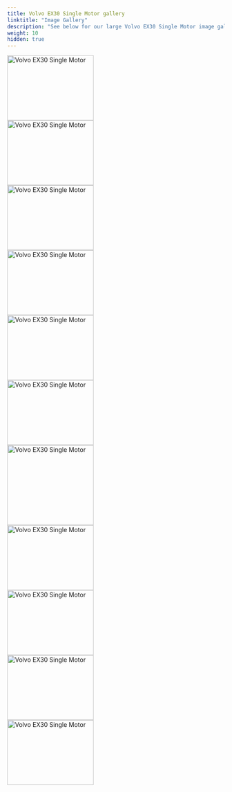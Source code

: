 ```yaml
---
title: Volvo EX30 Single Motor gallery
linktitle: "Image Gallery"
description: "See below for our large Volvo EX30 Single Motor image gallery. Click pictures for high-resolution versions."
weight: 10
hidden: true
---
```

<!-- markdownlint-disable MD033 -->
<object type="image/svg+xml" data="../modelnavigation.svg"></object>
<div class="pswp-gallery pswp-grid-container" id ="my-gallery">
<div class="pswp-grid-item">
<a href="https://media.evkx.net/multimedia/models/volvo/ex30/ex30_single_motor/exterior_1.jpg"
data-pswp-src="https://media.evkx.net/multimedia/models/volvo/ex30/ex30_single_motor/exterior_1.jpg"
data-pswp-width="3000"
data-pswp-height="2250" 
target="_blank">
<img src="https://media.evkx.net/multimedia/models/volvo/ex30/ex30_single_motor/exterior_1_xst.jpg" alt="Volvo EX30 Single Motor" width="200px" height="150px" />
</a>
</div>
<div class="pswp-grid-item">
<a href="https://media.evkx.net/multimedia/models/volvo/ex30/ex30_single_motor/headlights_1.jpg"
data-pswp-src="https://media.evkx.net/multimedia/models/volvo/ex30/ex30_single_motor/headlights_1.jpg"
data-pswp-width="3000"
data-pswp-height="2250" 
target="_blank">
<img src="https://media.evkx.net/multimedia/models/volvo/ex30/ex30_single_motor/headlights_1_xst.jpg" alt="Volvo EX30 Single Motor" width="200px" height="150px" />
</a>
</div>
<div class="pswp-grid-item">
<a href="https://media.evkx.net/multimedia/models/volvo/ex30/ex30_single_motor/interior_1.jpg"
data-pswp-src="https://media.evkx.net/multimedia/models/volvo/ex30/ex30_single_motor/interior_1.jpg"
data-pswp-width="3000"
data-pswp-height="2250" 
target="_blank">
<img src="https://media.evkx.net/multimedia/models/volvo/ex30/ex30_single_motor/interior_1_xst.jpg" alt="Volvo EX30 Single Motor" width="200px" height="150px" />
</a>
</div>
<div class="pswp-grid-item">
<a href="https://media.evkx.net/multimedia/models/volvo/ex30/ex30_single_motor/interior_2.jpg"
data-pswp-src="https://media.evkx.net/multimedia/models/volvo/ex30/ex30_single_motor/interior_2.jpg"
data-pswp-width="3000"
data-pswp-height="2250" 
target="_blank">
<img src="https://media.evkx.net/multimedia/models/volvo/ex30/ex30_single_motor/interior_2_xst.jpg" alt="Volvo EX30 Single Motor" width="200px" height="150px" />
</a>
</div>
<div class="pswp-grid-item">
<a href="https://media.evkx.net/multimedia/models/volvo/ex30/ex30_single_motor/interior_3.jpg"
data-pswp-src="https://media.evkx.net/multimedia/models/volvo/ex30/ex30_single_motor/interior_3.jpg"
data-pswp-width="3000"
data-pswp-height="2250" 
target="_blank">
<img src="https://media.evkx.net/multimedia/models/volvo/ex30/ex30_single_motor/interior_3_xst.jpg" alt="Volvo EX30 Single Motor" width="200px" height="150px" />
</a>
</div>
<div class="pswp-grid-item">
<a href="https://media.evkx.net/multimedia/models/volvo/ex30/ex30_single_motor/main_1.jpg"
data-pswp-src="https://media.evkx.net/multimedia/models/volvo/ex30/ex30_single_motor/main_1.jpg"
data-pswp-width="3000"
data-pswp-height="2250" 
target="_blank">
<img src="https://media.evkx.net/multimedia/models/volvo/ex30/ex30_single_motor/main_1_xst.jpg" alt="Volvo EX30 Single Motor" width="200px" height="150px" />
</a>
</div>
<div class="pswp-grid-item">
<a href="https://media.evkx.net/multimedia/models/volvo/ex30/ex30_single_motor/screens_1.jpg"
data-pswp-src="https://media.evkx.net/multimedia/models/volvo/ex30/ex30_single_motor/screens_1.jpg"
data-pswp-width="3000"
data-pswp-height="2776" 
target="_blank">
<img src="https://media.evkx.net/multimedia/models/volvo/ex30/ex30_single_motor/screens_1_xst.jpg" alt="Volvo EX30 Single Motor" width="200px" height="185px" />
</a>
</div>
<div class="pswp-grid-item">
<a href="https://media.evkx.net/multimedia/models/volvo/ex30/ex30_single_motor/screens_2.jpg"
data-pswp-src="https://media.evkx.net/multimedia/models/volvo/ex30/ex30_single_motor/screens_2.jpg"
data-pswp-width="3000"
data-pswp-height="2250" 
target="_blank">
<img src="https://media.evkx.net/multimedia/models/volvo/ex30/ex30_single_motor/screens_2_xst.jpg" alt="Volvo EX30 Single Motor" width="200px" height="150px" />
</a>
</div>
<div class="pswp-grid-item">
<a href="https://media.evkx.net/multimedia/models/volvo/ex30/ex30_single_motor/screens_3.jpg"
data-pswp-src="https://media.evkx.net/multimedia/models/volvo/ex30/ex30_single_motor/screens_3.jpg"
data-pswp-width="3000"
data-pswp-height="2250" 
target="_blank">
<img src="https://media.evkx.net/multimedia/models/volvo/ex30/ex30_single_motor/screens_3_xst.jpg" alt="Volvo EX30 Single Motor" width="200px" height="150px" />
</a>
</div>
<div class="pswp-grid-item">
<a href="https://media.evkx.net/multimedia/models/volvo/ex30/ex30_single_motor/secondrowseats_1.jpg"
data-pswp-src="https://media.evkx.net/multimedia/models/volvo/ex30/ex30_single_motor/secondrowseats_1.jpg"
data-pswp-width="3000"
data-pswp-height="2250" 
target="_blank">
<img src="https://media.evkx.net/multimedia/models/volvo/ex30/ex30_single_motor/secondrowseats_1_xst.jpg" alt="Volvo EX30 Single Motor" width="200px" height="150px" />
</a>
</div>
<div class="pswp-grid-item">
<a href="https://media.evkx.net/multimedia/models/volvo/ex30/ex30_single_motor/trunk_1.jpg"
data-pswp-src="https://media.evkx.net/multimedia/models/volvo/ex30/ex30_single_motor/trunk_1.jpg"
data-pswp-width="3000"
data-pswp-height="2251" 
target="_blank">
<img src="https://media.evkx.net/multimedia/models/volvo/ex30/ex30_single_motor/trunk_1_xst.jpg" alt="Volvo EX30 Single Motor" width="200px" height="150px" />
</a>
</div>
</div>
<script type="module">
  import PhotoSwipeLightbox from '/js/photoswipe-lightbox.esm.js';
    const lightbox = new PhotoSwipeLightbox({
       gallery: '#my-gallery',
        children: 'a',
        pswpModule: () => import('/js/photoswipe.esm.js')
    });
lightbox.init();
</script>
